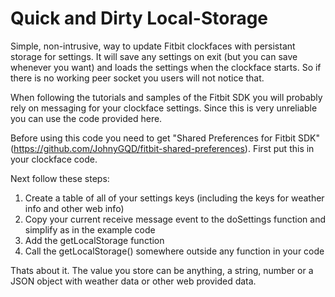 # Quick and Dirty Local-Storage
Simple, non-intrusive, way to update Fitbit clockfaces with persistant storage for settings. It will save any settings on exit (but you can save whenever you want) and loads the settings when the clockface starts. So if there is no working peer socket you users will not notice that.

When following the tutorials and samples of the Fitbit SDK you will probably rely on messaging for your clockface settings. Since this is very unreliable you can use the code provided here.

Before using this code you need to get "Shared Preferences for Fitbit SDK" (https://github.com/JohnyGQD/fitbit-shared-preferences). First put this in your clockface code.

Next follow these steps:

1. Create a table of all of your settings keys (including the keys for weather info and other web info)
2. Copy your current receive message event to the doSettings function and simplify as in the example code
3. Add the getLocalStorage function
4. Call the getLocalStorage() somewhere outside any function in your code

Thats about it. The value you store can be anything, a string, number or a JSON object with weather data or other web provided data.


